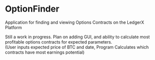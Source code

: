 # OptionFinder
Application for finding and viewing Options Contracts on the LedgerX Platform

Still a work in progress. Plan on adding GUI, and ability to calculate most profitable options contracts for expected parameters.  
(User inputs expected price of BTC and date, Program Calculates which contracts have most earnings potential)
